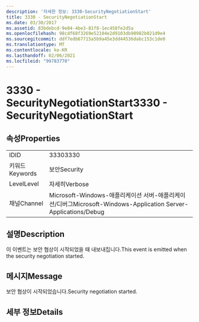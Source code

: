 ```yaml
---
description: '자세한 정보: 3330-SecurityNegotiationStart'
title: 3330 - SecurityNegotiationStart
ms.date: 03/30/2017
ms.assetid: 83bdebcd-9e84-4be3-81f8-1ec458fe2d5a
ms.openlocfilehash: 98cdf68f3269e52104e2d9103db90982b021d9e4
ms.sourcegitcommit: ddf7edb67715a5b9a45e3dd44536dabc153c1de0
ms.translationtype: MT
ms.contentlocale: ko-KR
ms.lasthandoff: 02/06/2021
ms.locfileid: "99783770"
---
```

# <a name="3330---securitynegotiationstart"></a><span data-ttu-id="32c8c-103">3330 - SecurityNegotiationStart</span><span class="sxs-lookup"><span data-stu-id="32c8c-103">3330 - SecurityNegotiationStart</span></span>

## <a name="properties"></a><span data-ttu-id="32c8c-104">속성</span><span class="sxs-lookup"><span data-stu-id="32c8c-104">Properties</span></span>  
  
|||  
|-|-|  
|<span data-ttu-id="32c8c-105">ID</span><span class="sxs-lookup"><span data-stu-id="32c8c-105">ID</span></span>|<span data-ttu-id="32c8c-106">3330</span><span class="sxs-lookup"><span data-stu-id="32c8c-106">3330</span></span>|  
|<span data-ttu-id="32c8c-107">키워드</span><span class="sxs-lookup"><span data-stu-id="32c8c-107">Keywords</span></span>|<span data-ttu-id="32c8c-108">보안</span><span class="sxs-lookup"><span data-stu-id="32c8c-108">Security</span></span>|  
|<span data-ttu-id="32c8c-109">Level</span><span class="sxs-lookup"><span data-stu-id="32c8c-109">Level</span></span>|<span data-ttu-id="32c8c-110">자세히</span><span class="sxs-lookup"><span data-stu-id="32c8c-110">Verbose</span></span>|  
|<span data-ttu-id="32c8c-111">채널</span><span class="sxs-lookup"><span data-stu-id="32c8c-111">Channel</span></span>|<span data-ttu-id="32c8c-112">Microsoft-Windows-애플리케이션 서버-애플리케이션/디버그</span><span class="sxs-lookup"><span data-stu-id="32c8c-112">Microsoft-Windows-Application Server-Applications/Debug</span></span>|  
  
## <a name="description"></a><span data-ttu-id="32c8c-113">설명</span><span class="sxs-lookup"><span data-stu-id="32c8c-113">Description</span></span>  

 <span data-ttu-id="32c8c-114">이 이벤트는 보안 협상이 시작되었을 때 내보내집니다.</span><span class="sxs-lookup"><span data-stu-id="32c8c-114">This event is emitted when the security negotiation started.</span></span>  
  
## <a name="message"></a><span data-ttu-id="32c8c-115">메시지</span><span class="sxs-lookup"><span data-stu-id="32c8c-115">Message</span></span>  

 <span data-ttu-id="32c8c-116">보안 협상이 시작되었습니다.</span><span class="sxs-lookup"><span data-stu-id="32c8c-116">Security negotiation started.</span></span>  
  
## <a name="details"></a><span data-ttu-id="32c8c-117">세부 정보</span><span class="sxs-lookup"><span data-stu-id="32c8c-117">Details</span></span>
